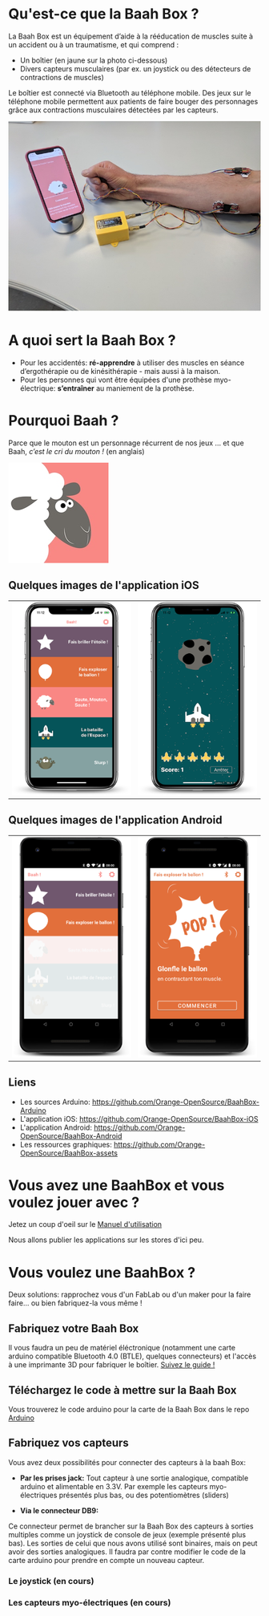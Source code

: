 
# Qu'est-ce que la Baah Box ?
La Baah Box est un équipement d’aide à la rééducation de muscles suite à un accident ou à un traumatisme, et qui comprend :

* Un boîtier (en jaune sur la photo ci-dessous)
* Divers capteurs musculaires (par ex. un joystick ou des détecteurs de contractions de muscles) 

Le boîtier est connecté via Bluetooth au téléphone mobile.
Des jeux sur le téléphone mobile permettent aux patients de faire bouger des personnages grâce aux contractions musculaires détectées par les capteurs. 


![BaahBoxPix](../img/photoBaaBox.jpg)

# A quoi sert la Baah Box ?

* Pour les accidentés:  **ré-apprendre** à utiliser des muscles en séance d’ergothérapie ou de kinésithérapie - mais aussi à la maison.
* Pour les personnes qui vont être équipées d'une prothèse myo-électrique:  **s’entraîner** au maniement de la prothèse.


# Pourquoi Baah ?

Parce que le mouton est un personnage récurrent de nos jeux … 
et que Baah, *c’est le cri du mouton !* (en anglais)


![BaahBoxPix](../img/logo_moot_200x200.jpg)


			
## Quelques images de l'application iOS

<table>
	<tr>
		<td>
			<img
				src="../img/img_device_ios_menu.png" 
				title="The main menu of the iOS app"
				alt="The main menu of the iOS app"
				width="300">
		</td>
		<td>
			<img
				src="../img/img_device_ios_game_space.png"
				title="The space game in the iOS app"
				alt="The space game in the iOS app"
				width="300">
		</td>
	</tr>
</table>


## Quelques images de l'application Android

<table>
	<tr>
		<td>
			<img
				src="../img/img_device_android_menu.png" 
				title="The main menu of the Android app"
				alt="The main menu of the Android app"
				width="300">
		</td>
		<td>
			<img
				src="../img/img_device_android_game_balloon.png"
				title="The balloon game in the Android app"
				alt="The balloon game in the Android app"
				width="300">
		</td>
	</tr>
</table>





## Liens

* Les sources Arduino: https://github.com/Orange-OpenSource/BaahBox-Arduino
* L'application iOS: https://github.com/Orange-OpenSource/BaahBox-iOS
* L'application Android: https://github.com/Orange-OpenSource/BaahBox-Android
* Les ressources graphiques: https://github.com/Orange-OpenSource/BaahBox-assets



# Vous avez une BaahBox et vous voulez jouer avec ?
Jetez un coup d'oeil sur le [Manuel d'utilisation](BaahBoxManual_fr.md)

Nous allons publier les applications sur les stores d'ici peu.

# Vous voulez une BaahBox ?

Deux solutions: rapprochez vous d'un FabLab ou d'un maker pour la faire faire...
ou bien fabriquez-la vous même !


## Fabriquez votre Baah Box

 Il vous faudra un peu de matériel éléctronique (notamment une carte arduino compatible Bluetooth 4.0 (BTLE), quelques connecteurs) et l'accès à une imprimante 3D pour fabriquer le boîtier. 
 [Suivez le guide !](BuildingBaahBox_fr.md)

## Téléchargez le code à mettre sur la Baah Box
Vous trouverez le code arduino pour la carte de la Baah Box dans le repo [Arduino](https://github.com/Orange-OpenSource/BaahBox-Arduino)
 
## Fabriquez vos capteurs

Vous avez deux possibilités pour connecter des capteurs à la baah Box: 

* **Par les prises jack:**
 Tout capteur à une sortie analogique, compatible arduino et alimentable en 3.3V.
 Par exemple les capteurs myo-électriques présentés plus bas, ou des potentiomètres (sliders)
 
* **Via le connecteur DB9:**

 Ce connecteur permet de brancher sur la Baah Box des capteurs à sorties multiples comme un joystick de console de jeux (exemple présenté plus bas).
 Les sorties de celui que nous avons utilisé sont binaires, mais on peut avoir des sorties analogiques. Il faudra par contre modifier le code de la carte arduino pour prendre en compte un nouveau capteur.





### Le joystick (en cours)
### Les capteurs myo-électriques (en cours)

